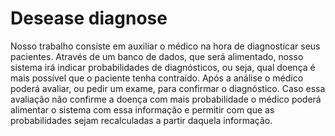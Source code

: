 # Desease diagnose

Nosso trabalho consiste em auxiliar o médico na hora de diagnosticar seus
pacientes.
Através de um banco de dados, que será alimentado, nosso sistema irá indicar
probabilidades de diagnósticos, ou seja, qual doença é mais possível que o paciente tenha
contraído.
Após a análise o médico poderá avaliar, ou pedir um exame, para confirmar o
diagnóstico. Caso essa avaliação não confirme a doença com mais probabilidade o médico
poderá alimentar o sistema com essa informação e permitir com que as probabilidades
sejam recalculadas a partir daquela informação.
